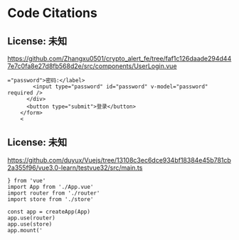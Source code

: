 # Code Citations

## License: 未知

https://github.com/Zhangxu0501/crypto_alert_fe/tree/faf1c126daade294d447e7c0fa8e27d8fb568d2e/src/components/UserLogin.vue

```
="password">密码:</label>
        <input type="password" id="password" v-model="password" required />
      </div>
      <button type="submit">登录</button>
    </form>
    <
```

## License: 未知

https://github.com/duyux/Vuejs/tree/13108c3ec6dce934bf18384e45b781cb2a355f96/vue3.0-learn/testvue32/src/main.ts

```
} from 'vue'
import App from './App.vue'
import router from './router'
import store from './store'

const app = createApp(App)
app.use(router)
app.use(store)
app.mount('
```
